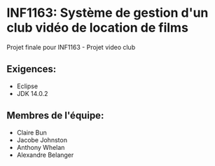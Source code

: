 # INF1163: Système de gestion d'un club vidéo de location de films

Projet finale pour INF1163 - Projet video club

## Exigences: 
- Eclipse
- JDK 14.0.2

## Membres de l'équipe:
 - Claire Bun
 - Jacobe Johnston
 - Anthony Whelan
 - Alexandre Belanger
